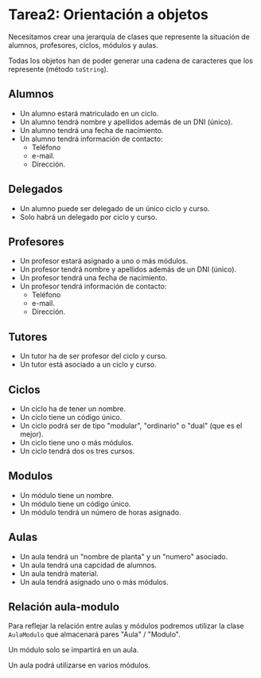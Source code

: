 # Tarea2: Orientación a objetos

Necesitamos crear una jerarquía de clases que represente la situación de alumnos, profesores, ciclos, módulos y aulas.

Todas los objetos han de poder generar una cadena de caracteres que los represente (método `toString`).

## Alumnos

* Un alumno estará matriculado en un ciclo.
* Un alumno tendrá nombre y apellidos además de un DNI (único).
* Un alumno tendrá una fecha de nacimiento.
* Un alumno tendrá información de contacto:
  * Teléfono
  * e-mail.
  * Dirección.

## Delegados

* Un alumno puede ser delegado de un único ciclo y curso.
* Solo habrá un delegado por ciclo y curso.

## Profesores

* Un profesor estará asignado a uno o más módulos.
* Un profesor tendrá nombre y apellidos además de un DNI (único).
* Un profesor tendrá una fecha de nacimiento.
* Un profesor tendrá información de contacto:
    * Teléfono
    * e-mail.
    * Dirección.

## Tutores

* Un tutor ha de ser profesor del ciclo y curso.
* Un tutor está asociado a un ciclo y curso.

## Ciclos

* Un ciclo ha de tener un nombre.
* Un ciclo tiene un código único.
* Un ciclo podrá ser de tipo "modular", "ordinario" o "dual" (que es el mejor).
* Un ciclo tiene uno o más módulos.
* Un ciclo tendrá dos os tres cursos.

## Modulos 

* Un módulo tiene un nombre.
* Un módulo tiene un código único.
* Un módulo tendrá un número de horas asignado.

## Aulas

* Un aula tendrá un "nombre de planta" y un "numero" asociado.
* Un aula tendrá una capcidad de alumnos.
* Un aula tendrá material.
* Un aula tendrá asignado uno o más módulos.

## Relación aula-modulo

Para reflejar la relación entre aulas y módulos podremos utilizar la clase `AulaModulo` que almacenará pares "Aula" / "Modulo".

Un módulo solo se impartirá en un aula.

Un aula podrá utilizarse en varios módulos.
